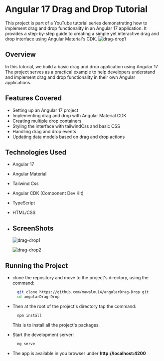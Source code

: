 # Angular 17 Drag and Drop Tutorial
This project is part of a YouTube tutorial series demonstrating how to implement drag and drop functionality in an Angular 17 application. It provides a step-by-step guide to creating a simple yet interactive drag and drop interface using Angular Material's CDK.
![drag-drop1](https://github.com/user-attachments/assets/bb102294-81ec-452e-9785-0ba4683a581d)


## Overview
In this tutorial, we build a basic drag and drop application using Angular 17. The project serves as a practical example to help developers understand and implement drag and drop functionality in their own Angular applications.

## Features Covered
* Setting up an Angular 17 project
* Implementing drag and drop with Angular Material CDK
* Creating multiple drop containers
* Styling the interface with tailwindCss and basic CSS
* Handling drag and drop events
* Updating data models based on drag and drop actions

## Technologies Used
* Angular 17
* Angular Material
* Tailwind Css
* Angular CDK (Component Dev Kit)
* TypeScript
* HTML/CSS

* ## ScreenShots
  ![drag-drop1](https://github.com/user-attachments/assets/bb102294-81ec-452e-9785-0ba4683a581d)

  ![drag-drop2](https://github.com/user-attachments/assets/004bbce4-48e8-459d-babf-589bc82fbc6a)


## Running the Project
- clone the repository and move to the project's directory, using the command:
   ```bash
     git clone https://github.com/mawalou14/angularDrag-Drop.git
     cd angularDrag-Drop
     ```
- Then at the root of the project's directory tap the command:
   ```bash
     npm install
     ```
   This is to install all the project's packages.
  
- Start the development server:
   ```bash
     ng serve
     ```
- The app is available in you browser under **http://localhost:4200**
  
